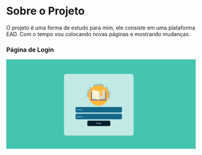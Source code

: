 # Sobre o Projeto

O projeto é uma forma de estudo para mim, ele consiste em uma plataforma EAD.
Com o tempo vou colocando novas páginas e mostrando mudanças.

### Página de Login
![alt text](public/PageLogin.png)


